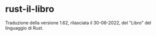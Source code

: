 # rust-il-libro
Traduzione della versione 1.62, rilasciata il 30-06-2022, del "Libro" del linguaggio di Rust.
